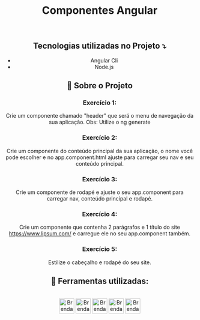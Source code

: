 <h1 align="center"> Componentes Angular  </h1>

<div style="display: inline_block" align = "center"><br>


## Tecnologias utilizadas no Projeto ⤵️

- Angular Cli
- Node.js


## 📌 Sobre o Projeto

### Exercício 1:

Crie um componente chamado "header" que será o menu de navegação da sua aplicação. Obs: Utilize o ng generate

### Exercício 2:

Crie um componente do conteúdo principal da sua aplicação, o nome você pode escolher e no app.component.html ajuste para carregar seu nav e seu conteúdo principal.

### Exercício 3:

Crie um componente de rodapé e ajuste o seu app.component para carregar nav, conteúdo principal e rodapé.

### Exercício 4:

Crie um componente que contenha 2 parágrafos e 1 título do site https://www.lipsum.com/ e carregue ele no seu app.component também.

### Exercício 5:

Estilize o cabeçalho e rodapé do seu site.





## 📌 Ferramentas utilizadas:

<div><br>

  <img align="center" alt="Brenda-Angular" height="40" width="40" src="https://angular.io/assets/images/logos/angularjs/AngularJS-Shield.svg" />
  <img align="center" alt="Brenda-GitHub" height="40" width="40" src="https://cdn-icons-png.flaticon.com/512/25/25231.png" />
  <img align="center" alt="Brenda-HTML" height="40" width="40" src="https://cdn-icons-png.flaticon.com/512/1532/1532556.png" />
  <img align="center" alt="Brenda-CSS" height="40" width="40" src="https://cdn-icons-png.flaticon.com/512/732/732190.png" />
  <img align="center" alt="Brenda VsCode " height="40" width="40" src="https://cdn.icon-icons.com/icons2/2107/PNG/512/file_type_vscode_icon_130084.png" />

  </div>
